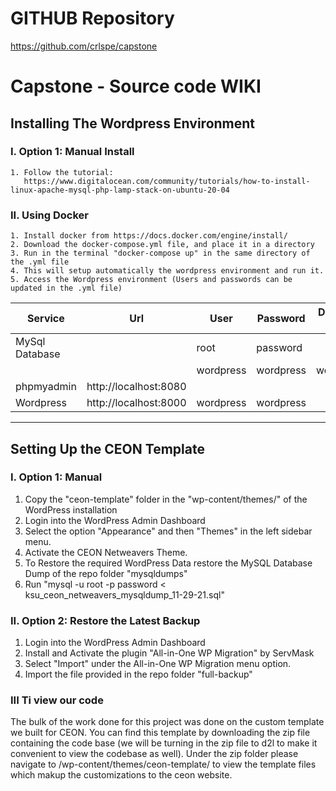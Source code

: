 # GITHUB Repository 
https://github.com/crlspe/capstone

# Capstone - Source code WIKI  

## Installing The Wordpress Environment
### I. Option 1: Manual Install
    1. Follow the tutorial: 
       https://www.digitalocean.com/community/tutorials/how-to-install-linux-apache-mysql-php-lamp-stack-on-ubuntu-20-04
### II. Using Docker
    1. Install docker from https://docs.docker.com/engine/install/
    2. Download the docker-compose.yml file, and place it in a directory
    3. Run in the terminal "docker-compose up" in the same directory of the .yml file
    4. This will setup automatically the wordpress environment and run it.
    5. Access the Wordpress environment (Users and passwords can be updated in the .yml file)

|Service|Url|User|Password|Database Name|
|-------|-------|-----|-----|-----|
|MySql Database||root|password||
|||wordpress|wordpress|wordpress|
|phpmyadmin|http://localhost:8080||||
|Wordpress|http://localhost:8000|wordpress|wordpress||

-------------------------------
## Setting Up the CEON Template 
### I. Option 1: Manual
   1. Copy the "ceon-template" folder in the "wp-content/themes/" of the WordPress installation
   2. Login into the WordPress Admin Dashboard
   3. Select the option "Appearance" and then "Themes" in the left sidebar menu.
   4. Activate the CEON Netweavers Theme.
   5. To Restore the required WordPress Data restore the MySQL Database Dump of the repo folder "mysqldumps" 
   6. Run "mysql -u root -p password < ksu_ceon_netweavers_mysqldump_11-29-21.sql" 
   
### II. Option 2: Restore the Latest Backup
   1. Login into the WordPress Admin Dashboard
   2. Install and Activate the plugin "All-in-One WP Migration" by ServMask 
   3. Select "Import" under the All-in-One WP Migration menu option.
   4. Import the file provided in the repo folder "full-backup"


### III Ti view our code 
The bulk of the work done for this project was done on the custom template we built for CEON. You can find this template by downloading the zip file containing the code base (we will be turning in the zip file to d2l to make it convenient to view the codebase as well). Under the zip folder please navigate to /wp-content/themes/ceon-template/ to view the template files which makup the customizations to the ceon website. 


